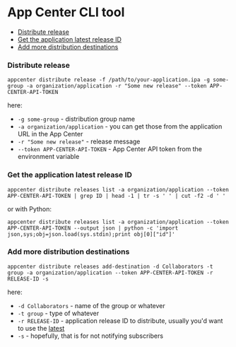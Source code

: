 # App Center CLI tool

- [Distribute release](#distribute-release)
- [Get the application latest release ID](#get-the-application-latest-release-id)
- [Add more distribution destinations](#add-more-distribution-destinations)

### Distribute release

```
appcenter distribute release -f /path/to/your-application.ipa -g some-group -a organization/application -r "Some new release" --token APP-CENTER-API-TOKEN
```

here:

- `-g some-group` - distribution group name
- `-a organization/application` - you can get those from the application URL in the App Center
- `-r "Some new release"` - release message
- `--token APP-CENTER-API-TOKEN` - App Center API token from the environment variable

### Get the application latest release ID

```
appcenter distribute releases list -a organization/application --token APP-CENTER-API-TOKEN | grep ID | head -1 | tr -s ' ' | cut -f2 -d ' '
```

or with Python:

```
appcenter distribute releases list -a organization/application --token APP-CENTER-API-TOKEN --output json | python -c 'import json,sys;obj=json.load(sys.stdin);print obj[0]["id"]'
```

### Add more distribution destinations

```
appcenter distribute releases add-destination -d Collaborators -t group -a organization/application --token APP-CENTER-API-TOKEN -r RELEASE-ID -s
```

here:

- `-d Collaborators` - name of the group or whatever
- `-t group` - type of whatever
- `-r RELEASE-ID` - application release ID to distribute, usually you'd want to use the [latest](get-the-application-latest-release-id)
- `-s` - hopefully, that is for not notifying subscribers
